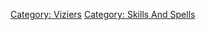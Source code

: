 [Category: Viziers](Category:_Viziers "wikilink") [Category: Skills And
Spells](Category:_Skills_And_Spells "wikilink")
